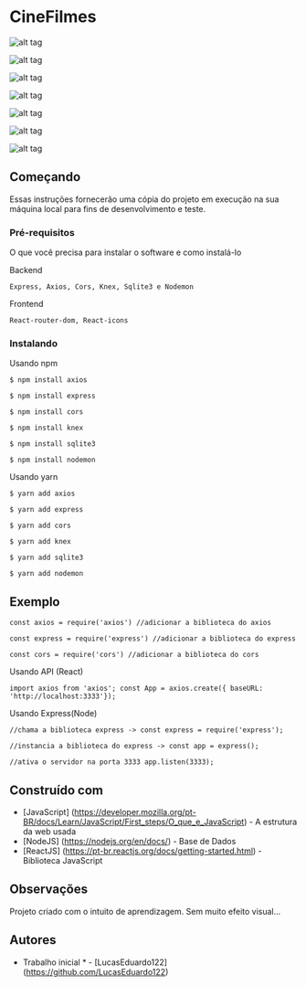 # CineFilmes
![alt tag](https://media.discordapp.net/attachments/571752920685477889/708422300893970512/Screenshot_47.jpg?width=873&height=407)

![alt tag](https://media.discordapp.net/attachments/571752920685477889/708422303083397180/Screenshot_48.jpg?width=886&height=406)

![alt tag](https://media.discordapp.net/attachments/571752920685477889/708422304140623972/Screenshot_49.jpg?width=894&height=407)

![alt tag](https://media.discordapp.net/attachments/571752920685477889/708422306170667078/Screenshot_50.jpg?width=892&height=406)

![alt tag](https://media.discordapp.net/attachments/571752920685477889/708423253240316085/Screenshot_51.jpg?width=878&height=406)

![alt tag](https://media.discordapp.net/attachments/571752920685477889/708423254418915368/Screenshot_52.jpg?width=878&height=406)

![alt tag](https://media.discordapp.net/attachments/571752920685477889/708423260080963584/Screenshot_53.jpg?width=883&height=407)

## Começando

Essas instruções fornecerão uma cópia do projeto em execução na sua máquina local para fins de desenvolvimento e teste.

### Pré-requisitos

O que você precisa para instalar o software e como instalá-lo

Backend

``Express, Axios, Cors, Knex, Sqlite3 e Nodemon``

Frontend

``React-router-dom, React-icons``

### Instalando
Usando npm

``$ npm install axios``

``$ npm install express``

``$ npm install cors``

``$ npm install knex``

``$ npm install sqlite3``

``$ npm install nodemon``


Usando yarn

``$ yarn add axios``

``$ yarn add express``

``$ yarn add cors``

``$ yarn add knex``

``$ yarn add sqlite3``

``$ yarn add nodemon``

## Exemplo

``const axios = require('axios') //adicionar a biblioteca do axios``

``const express = require('express') //adicionar a biblioteca do express``


``const cors = require('cors') //adicionar a biblioteca do cors``


Usando API (React)

``import axios from 'axios'; const App = axios.create({ baseURL: 'http://localhost:3333'});``

Usando Express(Node)


``//chama a biblioteca express -> const express = require('express');``

``//instancia a biblioteca do express -> const app = express();``

``//ativa o servidor na porta 3333 app.listen(3333);``


## Construído com

* [JavaScript] (https://developer.mozilla.org/pt-BR/docs/Learn/JavaScript/First_steps/O_que_e_JavaScript) - A estrutura da web usada
* [NodeJS] (https://nodejs.org/en/docs/) - Base de Dados
* [ReactJS] (https://pt-br.reactjs.org/docs/getting-started.html) - Biblioteca JavaScript

## Observações

Projeto criado com o intuito de aprendizagem. Sem muito efeito visual...


## Autores

* Trabalho inicial * - [LucasEduardo122] (https://github.com/LucasEduardo122)
